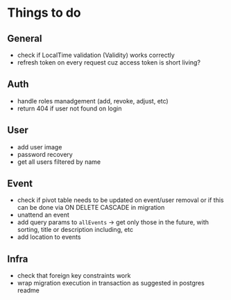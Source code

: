 # Things to do

## General

* check if LocalTime validation (Validity) works correctly
* refresh token on every request cuz access token is short living?

## Auth

* handle roles manadgement (add, revoke, adjust, etc)
* return 404 if user not found on login

## User

* add user image
* password recovery
* get all users filtered by name

## Event

* check if pivot table needs to be updated on event/user removal or if this can be done via ON DELETE CASCADE in migration
* unattend an event
* add query params to `allEvents` -> get only those in the future, with sorting, title or description including, etc
* add location to events

## Infra

* check that foreign key constraints work
* wrap migration execution in transaction as suggested in postgres readme
